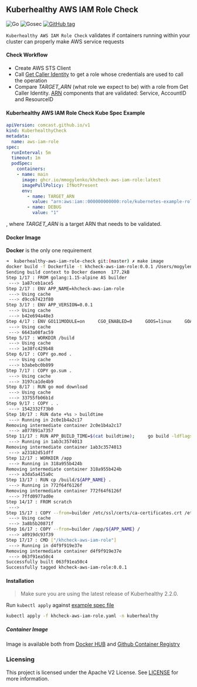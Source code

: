 ## Kuberhealthy AWS IAM Role Check

![Go](https://github.com/mmogylenko/kuberhealthy-aws-iam-role-check/workflows/Go/badge.svg) ![Gosec](https://github.com/mmogylenko/kuberhealthy-aws-iam-role-check/workflows/Gosec/badge.svg) [![GitHub tag](https://img.shields.io/github/tag/mmogylenko/kuberhealthy-aws-iam-role-check.svg)](https://github.com/mmogylenko/kuberhealthy-aws-iam-role-check/tags/)


`Kuberhealthy AWS IAM Role Check` validates if containers running within your cluster can properly make AWS service requests

#### Check Workflow

- Create AWS STS Client
- Call [Get Caller Identity](https://docs.aws.amazon.com/cli/latest/reference/sts/get-caller-identity.html) to get a role whose credentials are used to call the operation 
- Compare *TARGET_ARN* (what role we expect to be) with a role from Get Caller Identity. [ARN](https://docs.aws.amazon.com/general/latest/gr/aws-arns-and-namespaces.html) components that are validated: Service, AccountID and ResourceID

#### Kuberhealthy AWS IAM Role Check Kube Spec Example
```yaml
apiVersion: comcast.github.io/v1
kind: KuberhealthyCheck
metadata:
  name: aws-iam-role
spec:
  runInterval: 5m
  timeout: 1m
  podSpec:
    containers:
    - name: main
      image: ghcr.io/mmogylenko/khcheck-aws-iam-role:latest
      imagePullPolicy: IfNotPresent
      env:
        - name: TARGET_ARN
          value: "arn:aws:iam::000000000000:role/kubernetes-example-role"
        - name: DEBUG
          value: "1"
```
, where *TARGET_ARN* is a target ARN that needs to be validated.

#### Docker Image

**Docker** is the only one requirement
```bash
➜  kuberhealthy-aws-iam-role-check git:(master) ✗ make image
docker build -f Dockerfile -t khcheck-aws-iam-role:0.0.1 /Users/mogylenk/Work/code/go/src/kuberhealthy-aws-iam-role-check
Sending build context to Docker daemon  177.2kB
Step 1/17 : FROM golang:1.15-alpine AS builder
 ---> 1a87ceb1ace5
Step 2/17 : ENV APP_NAME=khcheck-aws-iam-role
 ---> Using cache
 ---> d9cc67423f80
Step 3/17 : ENV APP_VERSION=0.0.1
 ---> Using cache
 ---> b42e694a48e3
Step 4/17 : ENV GO111MODULE=on     CGO_ENABLED=0     GOOS=linux     GOARCH=amd64
 ---> Using cache
 ---> 6643a08fac59
Step 5/17 : WORKDIR /build
 ---> Using cache
 ---> 1e38fc429b48
Step 6/17 : COPY go.mod .
 ---> Using cache
 ---> b3abebc0b899
Step 7/17 : COPY go.sum .
 ---> Using cache
 ---> 3197ca1de4b9
Step 8/17 : RUN go mod download
 ---> Using cache
 ---> 33755fb06b1d
Step 9/17 : COPY . .
 ---> 1542332f73b0
Step 10/17 : RUN date +%s > buildtime
 ---> Running in 2c0e1b4a2c17
Removing intermediate container 2c0e1b4a2c17
 ---> a077891a7357
Step 11/17 : RUN APP_BUILD_TIME=$(cat buildtime);     go build -ldflags="-X 'main.buildTime=${APP_BUILD_TIME}' -X 'main.buildVersion=${APP_VERSION}'" -o ${APP_NAME} .
 ---> Running in 1ab3c3574013
Removing intermediate container 1ab3c3574013
 ---> a23182d51dff
Step 12/17 : WORKDIR /app
 ---> Running in 318a955b424b
Removing intermediate container 318a955b424b
 ---> a3da5a415a0c
Step 13/17 : RUN cp /build/${APP_NAME} .
 ---> Running in 772f64f6126f
Removing intermediate container 772f64f6126f
 ---> 7ffd0977ad0e
Step 14/17 : FROM scratch
 --->
Step 15/17 : COPY --from=builder /etc/ssl/certs/ca-certificates.crt /etc/ssl/certs/
 ---> Using cache
 ---> 3a8b5b20871f
Step 16/17 : COPY --from=builder /app/${APP_NAME} /
 ---> a8919dc93f39
Step 17/17 : CMD ["/khcheck-aws-iam-role"]
 ---> Running in d4f9f919e37e
Removing intermediate container d4f9f919e37e
 ---> 063f91ea50c4
Successfully built 063f91ea50c4
Successfully tagged khcheck-aws-iam-role:0.0.1
```

#### Installation

>Make sure you are using the latest release of Kuberhealthy 2.2.0.

Run `kubectl apply` against [example spec file](example/khcheck-aws-iam-role.yaml)

```bash
kubectl apply -f khcheck-aws-iam-role.yaml -n kuberhealthy
```
##### Container Image

Image is available both from [Docker HUB](https://hub.docker.com/r/mmogylenko/khcheck-aws-iam-role) and [Github Container Registry](https://github.com/users/mmogylenko/packages/container/khcheck-aws-iam-role/)

### Licensing

This project is licensed under the Apache V2 License. See [LICENSE](LICENSE) for more information.
